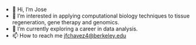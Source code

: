 - 👋 Hi, I’m Jose
- 👀 I’m interested in applying computational biology techniques to tissue regeneration, gene therapy and genomics.
- 🌱 I’m currently exploring a career in data analysis.  
- 📫 How to reach me jfchavez4@berkeley.edu

<!---
jchavez72/jchavez72 is a ✨ special ✨ repository because its `README.md` (this file) appears on your GitHub profile.
You can click the Preview link to take a look at your changes.
--->

